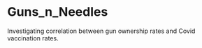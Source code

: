 # Guns_n_Needles
Investigating correlation between gun ownership rates and Covid vaccination rates. 
